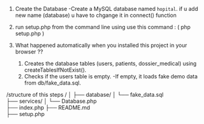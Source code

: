 
 1. Create the Database
       -Create a MySQL database named `hopital`.
         if u add new name (database) u have to chgange it in connect() function 
 2.  run setup.php from the command line using 
       use this command :  ( php setup.php )


 3. What happened automatically when you installed this project in your browser ??
       1. Creates the database tables (users, patients, dossier_medical) using createTablesIfNotExist().
       2. Checks if the users table is empty.
          -If empty, it loads fake demo data from db/fake_data.sql.

  



 /structure of this steps /
│
├── database/
│   └── fake_data.sql       
├── services/
│   └── Database.php        
├── index.php
├── README.md   
├── setup.php                 